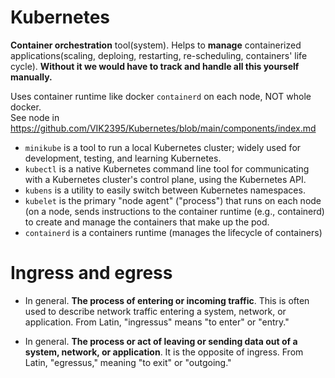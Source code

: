 # Kubernetes

**Container orchestration** tool(system). Helps to **manage** containerized applications(scaling, deploing, restarting, re-scheduling, containers' life cycle). **Without it we would have to track and handle all this yourself manually.**

Uses container runtime like docker `containerd` on each node, NOT whole docker.\
See node in https://github.com/VIK2395/Kubernetes/blob/main/components/index.md

- `minikube` is a tool to run a local Kubernetes cluster; widely used for development, testing, and learning Kubernetes.
- `kubectl` is a native Kubernetes command line tool for communicating with a Kubernetes cluster's control plane, using the Kubernetes API.
- `kubens` is a utility to easily switch between Kubernetes namespaces.
- `kubelet` is the primary "node agent" ("process") that runs on each node (on a node, sends instructions to the container runtime (e.g., containerd) to create and manage the containers that make up the pod.
- `containerd` is a containers runtime (manages the lifecycle of containers)

# Ingress and egress

- In general. **The process of entering or incoming traffic**. This is often used to describe network traffic entering a system, network, or application. From Latin, "ingressus" means "to enter" or "entry." 

- In general. **The process or act of leaving or sending data out of a system, network, or application**. It is the opposite of ingress. From Latin, "egressus," meaning "to exit" or "outgoing."
